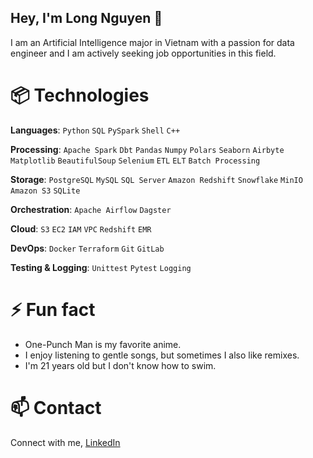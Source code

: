 ## Hey, I'm Long Nguyen 👋

I am an Artificial Intelligence major in Vietnam with a passion for data engineer and I am actively seeking job opportunities in this field.

# 📦 Technologies

**Languages**: `Python` `SQL` `PySpark` `Shell` `C++`

**Processing**: `Apache Spark` `Dbt` `Pandas` `Numpy` `Polars` `Seaborn` `Airbyte` `Matplotlib` `BeautifulSoup` `Selenium` `ETL` `ELT` `Batch Processing`

**Storage**: `PostgreSQL` `MySQL` `SQL Server` `Amazon Redshift` `Snowflake` `MinIO` `Amazon S3` `SQLite`

**Orchestration**: `Apache Airflow` `Dagster`

**Cloud**: `S3` `EC2` `IAM` `VPC` `Redshift` `EMR`

**DevOps**: `Docker` `Terraform` `Git` `GitLab`

**Testing & Logging**: `Unittest` `Pytest` `Logging`

# ⚡ Fun fact

- One-Punch Man is my favorite anime.
- I enjoy listening to gentle songs, but sometimes I also like remixes.
- I'm 21 years old but I don't know how to swim.

# 📫 Contact

Connect with me, [LinkedIn](www.linkedin.com/in/long-nguyen-de203)


